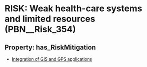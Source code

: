 # RISK: __Weak health-care systems and limited resources__ (PBN__Risk_354)

## Property: has_RiskMitigation

* [Integration of GIS and GPS applications](PBN__RiskMitigation_465)

